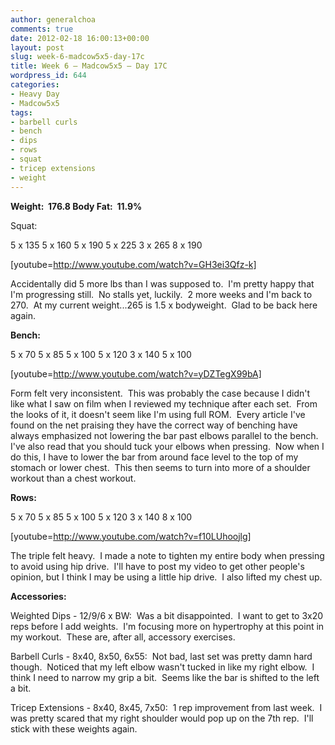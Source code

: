 ```yaml
---
author: generalchoa
comments: true
date: 2012-02-18 16:00:13+00:00
layout: post
slug: week-6-madcow5x5-day-17c
title: Week 6 – Madcow5x5 – Day 17C
wordpress_id: 644
categories:
- Heavy Day
- Madcow5x5
tags:
- barbell curls
- bench
- dips
- rows
- squat
- tricep extensions
- weight
---
```


**Weight:  176.8
Body Fat:  11.9%**

Squat:

5 x 135
5 x 160
5 x 190
5 x 225
3 x 265
8 x 190

[youtube=http://www.youtube.com/watch?v=GH3ei3Qfz-k]

Accidentally did 5 more lbs than I was supposed to.  I'm pretty happy that I'm progressing still.  No stalls yet, luckily.  2 more weeks and I'm back to 270.  At my current weight...265 is 1.5 x bodyweight.  Glad to be back here again.

**Bench:**

5 x 70
5 x 85
5 x 100
5 x 120
3 x 140
5 x 100

[youtube=http://www.youtube.com/watch?v=yDZTegX99bA]

Form felt very inconsistent.  This was probably the case because I didn't like what I saw on film when I reviewed my technique after each set.  From the looks of it, it doesn't seem like I'm using full ROM.  Every article I've found on the net praising they have the correct way of benching have always emphasized not lowering the bar past elbows parallel to the bench. I've also read that you should tuck your elbows when pressing.  Now when I do this, I have to lower the bar from around face level to the top of my stomach or lower chest.  This then seems to turn into more of a shoulder workout than a chest workout.

**Rows:**

5 x 70
5 x 85
5 x 100
5 x 120
3 x 140
8 x 100

[youtube=http://www.youtube.com/watch?v=f10LUhoojlg]

The triple felt heavy.  I made a note to tighten my entire body when pressing to avoid using hip drive.  I'll have to post my video to get other people's opinion, but I think I may be using a little hip drive.  I also lifted my chest up.

**Accessories:**

Weighted Dips - 12/9/6 x BW:  Was a bit disappointed.  I want to get to 3x20 reps before I add weights.  I'm focusing more on hypertrophy at this point in my workout.  These are, after all, accessory exercises.

Barbell Curls - 8x40, 8x50, 6x55:  Not bad, last set was pretty damn hard though.  Noticed that my left elbow wasn't tucked in like my right elbow.  I think I need to narrow my grip a bit.  Seems like the bar is shifted to the left a bit.

Tricep Extensions - 8x40, 8x45, 7x50:  1 rep improvement from last week.  I was pretty scared that my right shoulder would pop up on the 7th rep.  I'll stick with these weights again.

